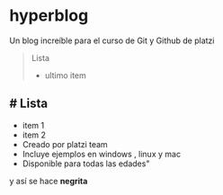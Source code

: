 # hyperblog
Un blog increíble para el curso de Git y Github de platzi
> Lista
> - ultimo item

## # Lista
* item 1
* item 2
* Creado por platzi team
* Incluye ejemplos en windows , linux y mac
* Disponible para todas las edades"

y así se hace **negrita**
